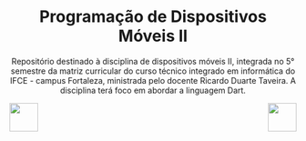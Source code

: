 ## <h1 align="center"> Programação de Dispositivos Móveis II   </h1>

<p align="center">
 Repositório destinado à disciplina de dispositivos móveis II, integrada no 5° semestre da matriz curricular do curso técnico integrado em informática do IFCE - campus Fortaleza, ministrada pelo docente Ricardo Duarte Taveira. A disciplina terá foco em abordar a linguagem Dart.
</p>

<img  align="left" height=50 src="https://cdn.jsdelivr.net/gh/devicons/devicon@latest/icons/dart/dart-original.svg" />

<img  align="right" height=50 src="https://cdn.jsdelivr.net/gh/devicons/devicon@latest/icons/dart/dart-original.svg" />

